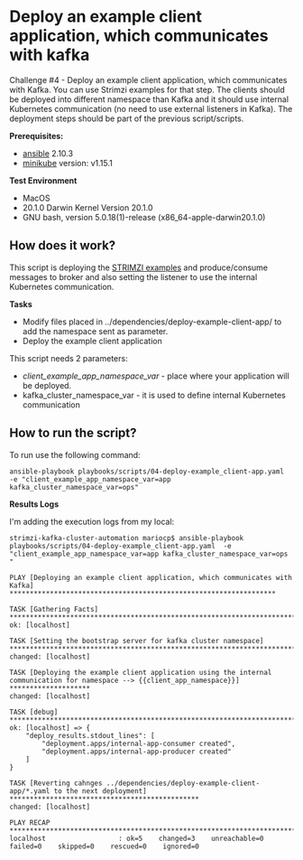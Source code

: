 # Deploy an example client application, which communicates with kafka

Challenge #4 - Deploy an example client application, which communicates with Kafka. You can use Strimzi examples for that step. The clients should be deployed into different namespace than Kafka and it should use internal Kubernetes communication (no need to use external listeners in Kafka). The deployment steps should be part of the previous script/scripts.

**Prerequisites:**

-  [ansible](https://docs.ansible.com/) 2.10.3
-  [minikube](https://minikube.sigs.k8s.io/docs/start/) version: v1.15.1

**Test Environment**

- MacOS
- 20.1.0 Darwin Kernel Version 20.1.0
- GNU bash, version 5.0.18(1)-release (x86_64-apple-darwin20.1.0)

## **How does it work?**

This script is deploying the [STRIMZI examples](https://github.com/strimzi/client-examples) and produce/consume messages to broker and also setting the listener to use the internal Kubernetes communication.

**Tasks**

 - Modify files placed in ../dependencies/deploy-example-client-app/ to add the namespace sent as parameter.
 -  Deploy the example client application

This script needs 2 parameters:

 - *client_example_app_namespace_var* - place where your application will be deployed.
 - kafka_cluster_namespace_var - it is used to define internal Kubernetes communication
  
## How to run the script?

To run use the following command:

    ansible-playbook playbooks/scripts/04-deploy-example_client-app.yaml  -e "client_example_app_namespace_var=app kafka_cluster_namespace_var=ops"

**Results Logs**

I'm adding the execution logs from my local:

    strimzi-kafka-cluster-automation mariocp$ ansible-playbook playbooks/scripts/04-deploy-example_client-app.yaml  -e "client_example_app_namespace_var=app kafka_cluster_namespace_var=ops "
    
    PLAY [Deploying an example client application, which communicates with Kafka] ******************************************************************
    
    TASK [Gathering Facts] *************************************************************************************************************************
    ok: [localhost]
    
    TASK [Setting the bootstrap server for kafka cluster namespace] **************************************************************************
    changed: [localhost]
    
    TASK [Deploying the example client application using the internal communication for namespace --> {{client_app_namespace}}] ********************
    changed: [localhost]
    
    TASK [debug] ***********************************************************************************************************************************
    ok: [localhost] => {
        "deploy_results.stdout_lines": [
            "deployment.apps/internal-app-consumer created",
            "deployment.apps/internal-app-producer created"
        ]
    }
    
    TASK [Reverting cahnges ../dependencies/deploy-example-client-app/*.yaml to the next deployment] ***********************************************
    changed: [localhost]
    
    PLAY RECAP *************************************************************************************************************************************
    localhost                  : ok=5    changed=3    unreachable=0    failed=0    skipped=0    rescued=0    ignored=0  

 


   